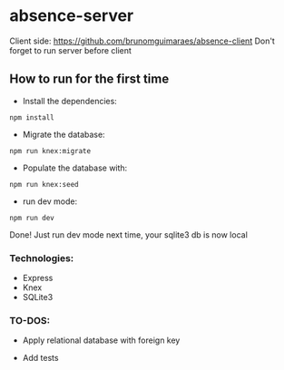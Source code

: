 # absence-server
Client side: https://github.com/brunomguimaraes/absence-client
Don't forget to run server before client
## How to run for the first time
- Install the dependencies:

`npm install`

- Migrate the database:

`npm run knex:migrate`

- Populate the database with:

`npm run knex:seed`

- run dev mode:

`npm run dev`

Done! Just run dev mode next time, your sqlite3 db is now local

### Technologies:
- Express
- Knex
- SQLite3

### TO-DOS:
* Apply relational database with foreign key

* Add tests

